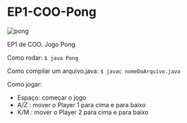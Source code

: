 # EP1-COO-Pong
![pong](https://user-images.githubusercontent.com/49666986/79930094-f9e9f980-841d-11ea-9e42-187120987fe0.jpg)
<p>EP1 de COO. Jogo Pong </p>
<p>Como rodar: <code>$ java Pong</code> <br></p>
<p>Como compilar um arquivo.java: <code>$ javac nomeDoArquivo.java</code></p>
<p>Como jogar: </p>
<ul>
  <li>Espaço: começar o jogo</li>
  <li>A/Z : mover o Player 1 para cima e para baixo</li>
  <li>K/M : mover o Player 2 para cima e para baixo</li>
</ul>
